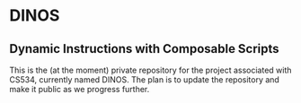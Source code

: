 # DINOS
## Dynamic Instructions with Composable Scripts

This is the (at the moment) private repository for the project associated with CS534, currently named DINOS. The plan is to update the repository and make it public as we progress further.

